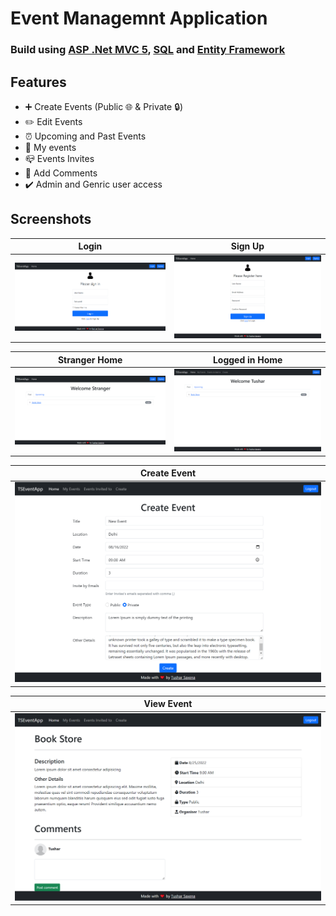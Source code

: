 # Event Managemnt Application
### Build using [ASP .Net MVC 5](https://docs.microsoft.com/en-us/aspnet/mvc/overview/getting-started/introduction/getting-started), [SQL](https://www.microsoft.com/en-in/sql-server/sql-server-downloads) and [Entity Framework](https://learn.microsoft.com/en-us/ef/)

## Features
- ➕ Create Events (Public 🌐 & Private 🔒)
- ✏️ Edit Events
- ⏰ Upcoming and Past Events
- 🧑 My events
- 📪 Events Invites
- 💬 Add Comments
- ✔️ Admin and Genric user access

## Screenshots 

Login | Sign Up
------------ | -------------
<img src="./Readme Images/Login.png"/> | <img src="./Readme Images/Signup.png"/> 

Stranger Home | Logged in Home
------------- | ---------------
<img src="./Readme Images/StrangerHome.png"/> | <img src="./Readme Images/UserHome.png"/> 

Create Event |
------------ |
<img src="./Readme Images/CreateEvent.png"/> |

View Event |
------------ |
<img src="./Readme Images/ViewEvent.png"/> |




